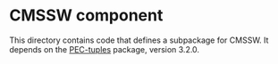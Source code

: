 # CMSSW component

This directory contains code that defines a subpackage for CMSSW. It depends on the [PEC-tuples](https://github.com/andrey-popov/PEC-tuples) package, version 3.2.0.
